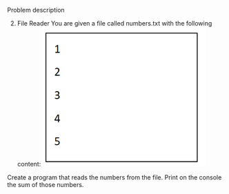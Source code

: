 Problem description

2.	File Reader
You are given a file called numbers.txt with the following content:
![img.png](img.png)


Create a program that reads the numbers from the file. Print on the console the sum of those numbers.